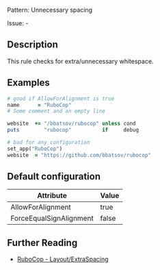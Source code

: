 Pattern: Unnecessary spacing

Issue: -

## Description

This rule checks for extra/unnecessary whitespace.

## Examples

```ruby
# good if AllowForAlignment is true
name      = "RuboCop"
# Some comment and an empty line

website  += "/bbatsov/rubocop" unless cond
puts        "rubocop"          if     debug

# bad for any configuration
set_app("RuboCop")
website  = "https://github.com/bbatsov/rubocop"
```

## Default configuration

Attribute | Value
--- | ---
AllowForAlignment | true
ForceEqualSignAlignment | false

## Further Reading

* [RuboCop - Layout/ExtraSpacing](https://rubocop.readthedocs.io/en/latest/cops_layout/#layoutextraspacing)

